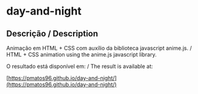 # day-and-night

## Descrição / Description
Animação em HTML + CSS com auxílio da biblioteca javascript anime.js. 
/ HTML + CSS animation using the anime.js javascript library.

O resultado está disponível em: / The result is available at:

[https://pmatos96.github.io/day-and-night/](https://pmatos96.github.io/day-and-night/)
